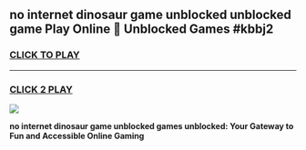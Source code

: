 
## no internet dinosaur game unblocked unblocked game Play Online 👋 Unblocked Games #kbbj2
<h3>
<a href="https://premium.freeplayer.one?title=no_internet_dinosaur_game_unblocked&ref=21F">CLICK TO PLAY</a></h3>
<hr>

<h3>
<a href="https://premium.freeplayer.one?title=no_internet_dinosaur_game_unblocked&ref=21F">CLICK 2 PLAY</a>
  
</h3>

<a href="https://premium.freeplayer.one?title=no_internet_dinosaur_game_unblocked&ref=21F/"><img src="https://clearcache.store/games.png"></a>


**no internet dinosaur game unblocked games unblocked: Your Gateway to Fun and Accessible Online Gaming**
